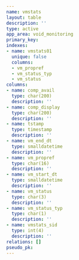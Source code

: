 ```yaml
---
name: vmstats
layout: table
description: ''
type: active
app_area: void_monitoring
primary_key: 
indexes:
- name: vmstats01
  unique: false
  columns:
  - vm_propref
  - vm_status_typ
  - vm_status
columns:
- name: comp_avail
  type: char(200)
  description: ''
- name: comp_display
  type: char(200)
  description: ''
- name: tstamp
  type: timestamp
  description: ''
- name: vm_end_dt
  type: smalldatetime
  description: ''
- name: vm_propref
  type: char(16)
  description: ''
- name: vm_start_dt
  type: smalldatetime
  description: ''
- name: vm_status
  type: char(3)
  description: ''
- name: vm_status_typ
  type: char(1)
  description: ''
- name: vmstats_sid
  type: int(4)
  description: ''
relations: []
pseudo_pk: 
---
```


